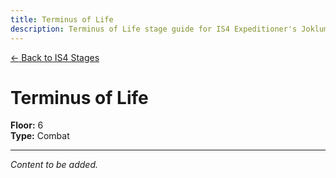 ```yaml
---
title: Terminus of Life
description: Terminus of Life stage guide for IS4 Expeditioner's Joklumarkar
---
```


<div class="back-button-container">
  <a href="/is4-expeditioners/stages/" class="back-button">
    <span class="back-arrow">←</span>
    <span class="back-text">Back to IS4 Stages</span>
  </a>
</div>

# Terminus of Life

**Floor:** 6  
**Type:** Combat  

---

*Content to be added.*
